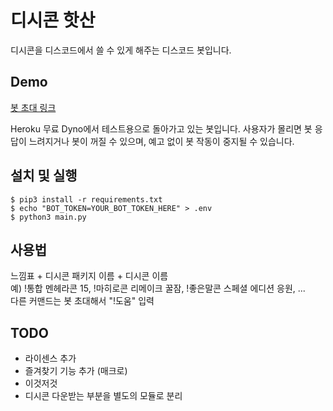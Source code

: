 # 디시콘 핫산
디시콘을 디스코드에서 쓸 수 있게 해주는 디스코드 봇입니다.

## Demo
[봇 초대 링크](https://discordapp.com/oauth2/authorize?&client_id=464437182887886850&scope=bot&permissions=101376)

Heroku 무료 Dyno에서 테스트용으로 돌아가고 있는 봇입니다. 사용자가 몰리면 봇 응답이 느려지거나 봇이 꺼질 수 있으며, 예고 없이 봇 작동이 중지될 수 있습니다. 

## 설치 및 실행
```
$ pip3 install -r requirements.txt
$ echo "BOT_TOKEN=YOUR_BOT_TOKEN_HERE" > .env
$ python3 main.py
```

## 사용법
느낌표 + 디시콘 패키지 이름 + 디시콘 이름  
예) !통합 멘헤라콘 15, !마히로콘 리메이크 꿀잠, !좋은말콘 스페셜 에디션 응원, ...  
다른 커맨드는 봇 초대해서 "!도움" 입력


## TODO
* 라이센스 추가
* 즐겨찾기 기능 추가 (매크로)
* 이것저것
* 디시콘 다운받는 부분을 별도의 모듈로 분리